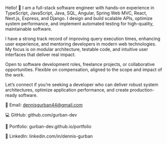Hello! 👋 I am a full-stack software engineer with hands-on experience in TypeScript, JavaScript, Java, SQL, Angular, Spring Web MVC, React, Next.js, Express, and Django. I design and build scalable APIs, optimize system performance, and implement automated testing for high-quality, maintainable software.

I have a strong track record of improving query execution times, enhancing user experience, and mentoring developers in modern web technologies. My focus is on modular architecture, testable code, and intuitive user interfaces that deliver real impact.

Open to software development roles, freelance projects, or collaborative opportunities. Flexible on compensation, aligned to the scope and impact of the work.

Let’s connect if you’re seeking a developer who can deliver robust system architectures, optimize application performance, and create production-ready software.

📧 Email: dennisgurban44@gmail.com

💻 GitHub: github.com/gurban-dev

📁 Portfolio: gurban-dev.github.io/portfolio

🔗 LinkedIn: linkedin.com/in/dennis-gurban
